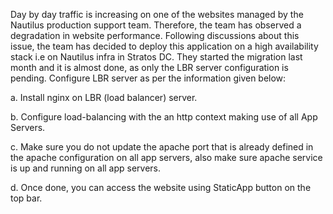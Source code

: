 Day by day traffic is increasing on one of the websites managed by the Nautilus production support team. Therefore, the team has observed a degradation in website performance. Following discussions about this issue, the team has decided to deploy this application on a high availability stack i.e on Nautilus infra in Stratos DC. They started the migration last month and it is almost done, as only the LBR server configuration is pending. Configure LBR server as per the information given below:



a. Install nginx on LBR (load balancer) server.


b. Configure load-balancing with the an http context making use of all App Servers.


c. Make sure you do not update the apache port that is already defined in the apache configuration on all app servers, also make sure apache service is up and running on all app servers.


d. Once done, you can access the website using StaticApp button on the top bar.
